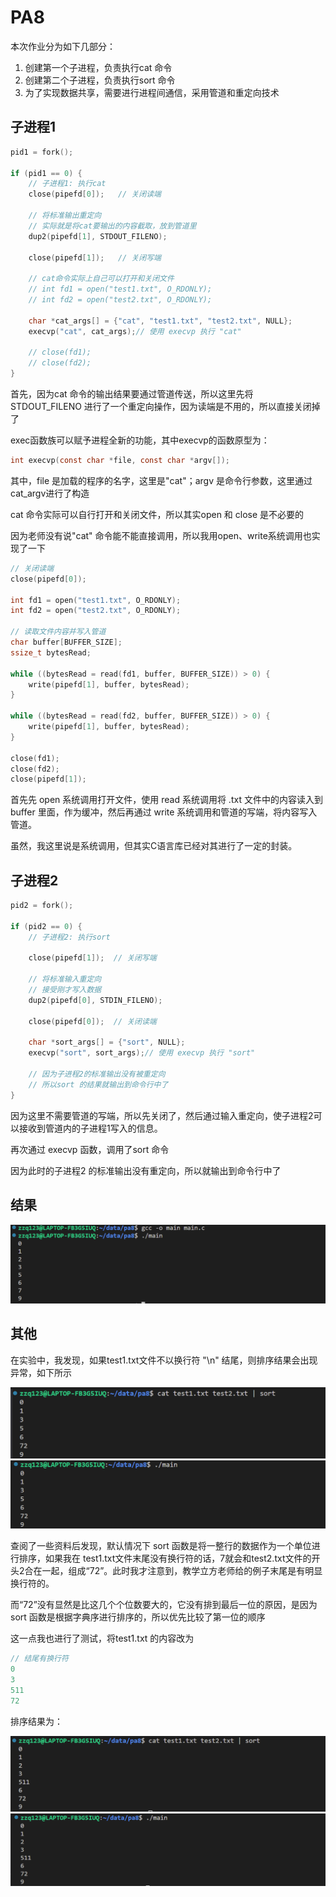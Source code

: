 # PA8

本次作业分为如下几部分：

1. 创建第一个子进程，负责执行cat 命令
2. 创建第二个子进程，负责执行sort 命令
3. 为了实现数据共享，需要进行进程间通信，采用管道和重定向技术



## 子进程1

```c
pid1 = fork();

if (pid1 == 0) {
    // 子进程1: 执行cat
    close(pipefd[0]);   // 关闭读端

    // 将标准输出重定向
    // 实际就是将cat要输出的内容截取，放到管道里
    dup2(pipefd[1], STDOUT_FILENO);

    close(pipefd[1]);   // 关闭写端

    // cat命令实际上自己可以打开和关闭文件
    // int fd1 = open("test1.txt", O_RDONLY);
    // int fd2 = open("test2.txt", O_RDONLY);

    char *cat_args[] = {"cat", "test1.txt", "test2.txt", NULL};
    execvp("cat", cat_args);// 使用 execvp 执行 "cat"

    // close(fd1);
    // close(fd2);
} 
```

首先，因为cat 命令的输出结果要通过管道传送，所以这里先将 STDOUT_FILENO 进行了一个重定向操作，因为读端是不用的，所以直接关闭掉了

exec函数族可以赋予进程全新的功能，其中execvp的函数原型为：

```c
int execvp(const char *file, const char *argv[]);
```

其中，file 是加载的程序的名字，这里是"cat"；argv 是命令行参数，这里通过 cat_argv进行了构造

cat 命令实际可以自行打开和关闭文件，所以其实open 和 close 是不必要的

因为老师没有说"cat" 命令能不能直接调用，所以我用open、write系统调用也实现了一下

```c
// 关闭读端
close(pipefd[0]);

int fd1 = open("test1.txt", O_RDONLY);
int fd2 = open("test2.txt", O_RDONLY);

// 读取文件内容并写入管道
char buffer[BUFFER_SIZE];
ssize_t bytesRead;

while ((bytesRead = read(fd1, buffer, BUFFER_SIZE)) > 0) {
    write(pipefd[1], buffer, bytesRead);
}

while ((bytesRead = read(fd2, buffer, BUFFER_SIZE)) > 0) {
    write(pipefd[1], buffer, bytesRead);
}

close(fd1);
close(fd2);
close(pipefd[1]);
```

首先先 open 系统调用打开文件，使用 read 系统调用将 .txt 文件中的内容读入到 buffer 里面，作为缓冲，然后再通过 write 系统调用和管道的写端，将内容写入管道。

虽然，我这里说是系统调用，但其实C语言库已经对其进行了一定的封装。

## 子进程2

```c
pid2 = fork();

if (pid2 == 0) {
    // 子进程2: 执行sort

    close(pipefd[1]);  // 关闭写端

    // 将标准输入重定向
    // 接受刚才写入数据
    dup2(pipefd[0], STDIN_FILENO);

    close(pipefd[0]);  // 关闭读端

    char *sort_args[] = {"sort", NULL};
    execvp("sort", sort_args);// 使用 execvp 执行 "sort"

    // 因为子进程2的标准输出没有被重定向
    // 所以sort 的结果就输出到命令行中了
}
```

因为这里不需要管道的写端，所以先关闭了，然后通过输入重定向，使子进程2可以接收到管道内的子进程1写入的信息。

再次通过 execvp 函数，调用了sort 命令

因为此时的子进程2 的标准输出没有重定向，所以就输出到命令行中了

## 结果

![alt text](image-2.png)


## 其他

在实验中，我发现，如果test1.txt文件不以换行符 "\n" 结尾，则排序结果会出现异常，如下所示

![alt text](image.png)
![alt text](image-3.png)

查阅了一些资料后发现，默认情况下 sort 函数是将一整行的数据作为一个单位进行排序，如果我在 test1.txt文件末尾没有换行符的话，7就会和test2.txt文件的开头2合在一起，组成“72”。此时我才注意到，教学立方老师给的例子末尾是有明显换行符的。

而“72”没有显然是比这几个个位数要大的，它没有排到最后一位的原因，是因为sort 函数是根据字典序进行排序的，所以优先比较了第一位的顺序

这一点我也进行了测试，将test1.txt 的内容改为

```c
// 结尾有换行符
0
3
511
72

```

排序结果为：

![alt text](image-1.png)
![alt text](image-4.png)